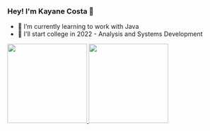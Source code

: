 ### Hey! I'm Kayane Costa 👋

- 🌱 I’m currently learning to work with Java
- 📖 I'll start college in 2022 - Analysis and Systems Development

<div align="left">
  <a href="https://github.com/kayane-developer">
  <img height="180em" src="https://github-readme-stats.vercel.app/api?username=kayane-developer&show_icons=true&theme=dracula&include_all_commits=true&count_private=true"/>
  <img height="180em" src="https://github-readme-stats.vercel.app/api/top-langs/?username=kayane-developer&layout=compact&langs_count=7&theme=dracula"/>
</div>
